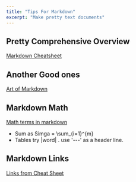 ```yaml
---
title: "Tips For Markdown"
excerpt: "Make pretty text documents"
---
```


## Pretty Comprehensive Overview
[Markdown Cheatsheet](https://github.com/adam-p/markdown-here/wiki/Markdown-Cheatsheet)

## Another Good ones
[Art of Markdown](https://www.monique.tech/the-art-of-markdown)

## Markdown Math
[Math terms in markdown](https://csrgxtu.github.io/2015/03/20/Writing-Mathematic-Fomulars-in-Markdown/)

- Sum as Simga = \sum_{i=1}^{m}
- Tables try |word| . use '---' as a header line. 

## Markdown Links
[Links from Cheat Sheet](https://github.com/adam-p/markdown-here/wiki/Markdown-Cheatsheet#links)
